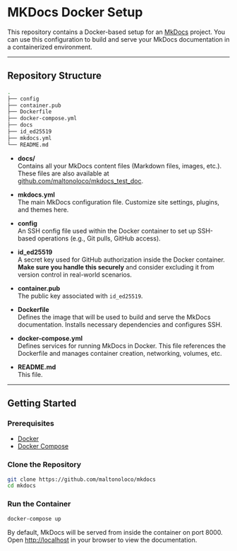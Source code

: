 # MKDocs Docker Setup

This repository contains a Docker-based setup for an [MkDocs](https://www.mkdocs.org/) project. You can use this configuration to build and serve your MkDocs documentation in a containerized environment.

---

## Repository Structure

```bash
.
├── config
├── container.pub
├── Dockerfile
├── docker-compose.yml
├── docs
├── id_ed25519
├── mkdocs.yml
└── README.md
```

- **docs/**  
  Contains all your MkDocs content files (Markdown files, images, etc.). These files are also available at [github.com/maltonoloco/mkdocs_test_doc](https://github.com/maltonoloco/mkdocs_test_doc).

- **mkdocs.yml**  
  The main MkDocs configuration file. Customize site settings, plugins, and themes here.

- **config**  
  An SSH config file used within the Docker container to set up SSH-based operations (e.g., Git pulls, GitHub access).

- **id_ed25519**  
  A secret key used for GitHub authorization inside the Docker container. **Make sure you handle this securely** and consider excluding it from version control in real-world scenarios.

- **container.pub**  
  The public key associated with `id_ed25519`.

- **Dockerfile**  
  Defines the image that will be used to build and serve the MkDocs documentation. Installs necessary dependencies and configures SSH.

- **docker-compose.yml**  
  Defines services for running MkDocs in Docker. This file references the Dockerfile and manages container creation, networking, volumes, etc.

- **README.md**  
  This file.

---

## Getting Started

### Prerequisites

- [Docker](https://www.docker.com/)
- [Docker Compose](https://docs.docker.com/compose/)

### Clone the Repository

```bash
git clone https://github.com/maltonoloco/mkdocs
cd mkdocs
```


### Run the Container

```bash
docker-compose up
```

By default, MkDocs will be served from inside the container on port 8000. Open [http://localhost](http://localhost) in your browser to view the documentation.
